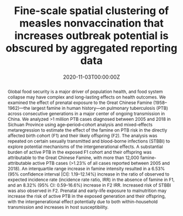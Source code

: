 ---
title: "Fine-scale spatial clustering of measles nonvaccination that increases outbreak potential is obscured by aggregated reporting data"
authors:
- "Qu Cheng"
- Rob-Trangucci
- "Kristin N. Nelson"
- "Wenjiang Fu" 
- "Philip A. Collender" 
- "Jennifer R. Head"  
- "Christopher M. Hoover"
- "Nicholas K. Skaff" 
- "Ting Li" 
- "Xintong Li" 
- "Yue You"
- "Liqun Fang" 
- "Song Liang" 
- "Changhong Yang" 
- "Jin’ge He"
- admin
- "Justin V. Remais"

date: "2020-11-03T00:00:00Z"
doi: "https://doi.org/10.1073/pnas.2008336117"

# Schedule page publish date (NOT publication's date).
publishDate: "2021-09-01T00:00:00Z"

# Publication type.
# Legend: 0 = Uncategorized; 1 = Conference paper; 2 = Journal article;
# 3 = Preprint / Working Paper; 4 = Report; 5 = Book; 6 = Book section;
# 7 = Thesis; 8 = Patent
publication_types: ["2"]

# Publication name and optional abbreviated publication name.
publication: Proceedings of the National Academy of Sciences of the United States of America
publication_short: PNAS

abstract: "Global food security is a major driver of population health, and food system collapse may have complex and long-lasting effects on health outcomes. We examined the effect of prenatal exposure to the Great Chinese Famine (1958–1962)—the largest famine in human history—on pulmonary tuberculosis (PTB) across consecutive generations in a major center of ongoing transmission in China. We analyzed >1 million PTB cases diagnosed between 2005 and 2018 in Sichuan Province using age–period–cohort analysis and mixed-effects metaregression to estimate the effect of the famine on PTB risk in the directly affected birth cohort (F1) and their likely offspring (F2). The analysis was repeated on certain sexually transmitted and blood-borne infections (STBBI) to explore potential mechanisms of the intergenerational effects. A substantial burden of active PTB in the exposed F1 cohort and their offspring was attributable to the Great Chinese Famine, with more than 12,000 famine-attributable active PTB cases (>1.23% of all cases reported between 2005 and 2018). An interquartile range increase in famine intensity resulted in a 6.53% (95% confidence interval [CI]: 1.19–12.14%) increase in the ratio of observed to expected incidence rate (incidence rate ratio, IRR) in the absence of famine in F1, and an 8.32% (95% CI: 0.59–16.6%) increase in F2 IRR. Increased risk of STBBI was also observed in F2. Prenatal and early-life exposure to malnutrition may increase the risk of active PTB in the exposed generation and their offspring, with the intergenerational effect potentially due to both within-household transmission and increases in host susceptibility."

# Summary. An optional shortened abstract.
# summary: Lorem ipsum dolor sit amet, consectetur adipiscing elit. Duis posuere tellus ac convallis placerat. Proin tincidunt magna sed ex sollicitudin condimentum.

tags:
- Food Systems
- Tuberculosis
- Great Chinese Famine
- Infectious Disease
- Nutrition

featured: false

links:
- name: Online Access
  url: https://www.pnas.org/content/117/44/27549.short
# url_pdf: 
# url_code: '#'
# url_dataset: '#'
# url_poster: '#'
# url_project: ''
# url_slides: ''
# url_source: '#'
# url_video: '#'

# Featured image
# To use, add an image named `featured.jpg/png` to your page's folder. 
# image:
#   caption: ''
#   focal_point: ""
#   preview_only: false

# Associated Projects (optional).
#   Associate this publication with one or more of your projects.
#   Simply enter your project's folder or file name without extension.
#   E.g. `internal-project` references `content/project/internal-project/index.md`.
#   Otherwise, set `projects: []`.
# projects: 

# Slides (optional).
#   Associate this publication with Markdown slides.
#   Simply enter your slide deck's filename without extension.
#   E.g. `slides: "example"` references `content/slides/example/index.md`.
#   Otherwise, set `slides: ""`.
slides: ""
---
